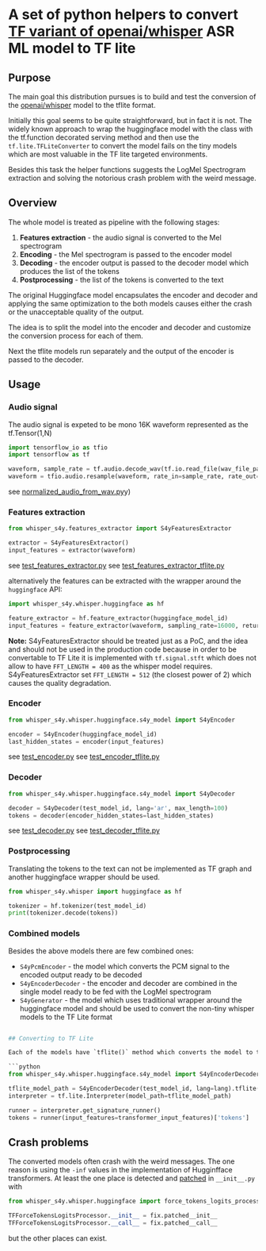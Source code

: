 # A set of python helpers to convert [TF variant of openai/whisper](https://huggingface.co/openai/whisper-base) ASR ML model to TF lite

## Purpose

The main goal this distribution pursues is to build and test the conversion of the
[openai/whisper](https://huggingface.co/openai/whisper-base) model to the tflite format.

Initially this goal seems to be quite straightforward, but in fact it is not. The widely known
approach to wrap the huggingface model with the class with the tf.function decorated serving method
and then use the `tf.lite.TFLiteConverter` to convert the model fails on the tiny models which are
most valuable in the TF lite targeted environments.

Besides this task the helper functions suggests the LogMel Spectrogram extraction and solving the notorious
crash problem with the weird message.

## Overview

The whole model is treated as pipeline with the following stages:

1. **Features extraction** - the audio signal is converted to the Mel spectrogram
2. **Encoding** - the Mel spectrogram is passed to the encoder model
3. **Decoding** - the encoder output is passed to the decoder model which produces the list of the tokens
4. **Postprocessing** - the list of the tokens is converted to the text

The original Huggingface model encapsulates the encoder and decoder and applying the same optimization to the both
models causes either the crash or the unacceptable quality of the output.

The idea is to split the model into the encoder and decoder and customize the conversion process for each of them.

Next the tflite models run separately and the output of the encoder is passed to the decoder.

## Usage

### Audio signal

The audio signal is expeted to be mono 16K waveform represented as the tf.Tensor(1,N)

```python
import tensorflow_io as tfio
import tensorflow as tf

waveform, sample_rate = tf.audio.decode_wav(tf.io.read_file(wav_file_path))
waveform = tfio.audio.resample(waveform, rate_in=sample_rate, rate_out=16000)
```

see [normalized_audio_from_wav.py](https://github.com/s4ysolutions/whisper-s4y/blob/e4bef88943c00e7c2b111738c1c79caa809d16b7/tests/__init__.py#L86)y)

### Features extraction

```python
from whisper_s4y.features_extractor import S4yFeaturesExtractor

extractor = S4yFeaturesExtractor()
input_features = extractor(waveform)
```

see [test_features_extractor.py](./tests/units/test_features_extractor.py)
see [test_features_extractor_tflite.py](tests/units/test_features_extractor_tflite.py)

alternatively the features can be extracted with the wrapper around the `huggingface` API:

```python
import whisper_s4y.whisper.huggingface as hf

feature_extractor = hf.feature_extractor(huggingface_model_id)
input_features = feature_extractor(waveform, sampling_rate=16000, return_tensors="tf")["input_features"]
```

**Note:** S4yFeaturesExtractor should be treated just as a PoC, and the idea and should not be used in the
production code because in order to be convertable to TF Lite it is implemented with `tf.signal.stft` which does not
allow to have `FFT_LENGTH = 400` as the whisper model requires. S4yFeaturesExtractor set `FFT_LENGTH = 512`
(the closest power of 2) which causes the quality degradation.

### Encoder

```python
from whisper_s4y.whisper.huggingface.s4y_model import S4yEncoder

encoder = S4yEncoder(huggingface_model_id)
last_hidden_states = encoder(input_features)
```

see [test_encoder.py](./tests/units/test_encoder.py)
see [test_encoder_tflite.py](tests/units/test_encoder_tflite.py)

### Decoder

```python
from whisper_s4y.whisper.huggingface.s4y_model import S4yDecoder

decoder = S4yDecoder(test_model_id, lang='ar', max_length=100)
tokens = decoder(encoder_hidden_states=last_hidden_states)
```

see [test_decoder.py](./tests/units/test_decoder.py)
see [test_decoder_tflite.py](tests/units/test_decoder_tflite.py)

### Postprocessing

Translating the tokens to the text can not be implemented as TF graph and another huggingface wrapper should be used.

```python
from whisper_s4y.whisper import huggingface as hf

tokenizer = hf.tokenizer(test_model_id)
print(tokenizer.decode(tokens))
```

### Combined models

Besides the above models there are few combined ones:

- `S4yPcmEncoder` - the model which converts the PCM signal to the encoded output ready to be decoded
- `S4yEncoderDecoder` - the encoder and decoder are combined in the single model ready to be fed with the LogMel
  spectrogram
- `S4yGenerator` - the model which uses traditional wrapper around the huggingface model and should be used to convert
  the non-tiny whisper models to the TF Lite format 

```python

## Converting to TF Lite

Each of the models have `tflite()` method which converts the model to the TF Lite format and saves it to the file.

```python
from whisper_s4y.whisper.huggingface.s4y_model import S4yEncoderDecoder

tflite_model_path = S4yEncoderDecoder(test_model_id, lang=lang).tflite(log=test_log, optimize=optimize)
interpreter = tf.lite.Interpreter(model_path=tflite_model_path)

runner = interpreter.get_signature_runner()
tokens = runner(input_features=transformer_input_features)['tokens']
```

## Crash problems

The converted models often crash with the weird messages. The one reason is using the `-inf` values in the
implementation of Hugginfface transformers. At least the one place is detected and [patched](https://github.com/s4ysolutions/whisper-s4y/blob/e4bef88943c00e7c2b111738c1c79caa809d16b7/src/whisper_s4y/whisper/huggingface/__init__.py#L8) in `__init__.py`
with 

```python
from whisper_s4y.whisper.huggingface import force_tokens_logits_processor_fix as fix

TFForceTokensLogitsProcessor.__init__ = fix.patched__init__
TFForceTokensLogitsProcessor.__call__ = fix.patched__call__
```

but the other places can exist.
